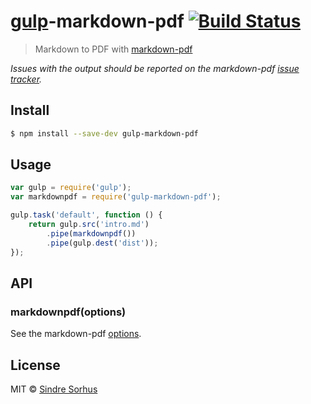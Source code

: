 # [gulp](http://gulpjs.com)-markdown-pdf [![Build Status](https://travis-ci.org/sindresorhus/gulp-markdown-pdf.svg?branch=master)](https://travis-ci.org/sindresorhus/gulp-markdown-pdf)

> Markdown to PDF with [markdown-pdf](https://github.com/alanshaw/markdown-pdf)

*Issues with the output should be reported on the markdown-pdf [issue tracker](https://github.com/alanshaw/markdown-pdf/issues).*


## Install

```sh
$ npm install --save-dev gulp-markdown-pdf
```


## Usage

```js
var gulp = require('gulp');
var markdownpdf = require('gulp-markdown-pdf');

gulp.task('default', function () {
	return gulp.src('intro.md')
		.pipe(markdownpdf())
		.pipe(gulp.dest('dist'));
});
```


## API

### markdownpdf(options)

See the markdown-pdf [options](https://github.com/alanshaw/markdown-pdf#options).


## License

MIT © [Sindre Sorhus](http://sindresorhus.com)
